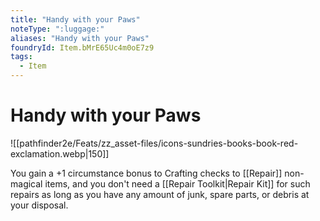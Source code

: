 ```yaml
---
title: "Handy with your Paws"
noteType: ":luggage:"
aliases: "Handy with your Paws"
foundryId: Item.bMrE65Uc4m0oE7z9
tags:
  - Item
---
```


# Handy with your Paws
![[pathfinder2e/Feats/zz_asset-files/icons-sundries-books-book-red-exclamation.webp|150]]

You gain a +1 circumstance bonus to Crafting checks to [[Repair]] non-magical items, and you don't need a [[Repair Toolkit|Repair Kit]] for such repairs as long as you have any amount of junk, spare parts, or debris at your disposal.
